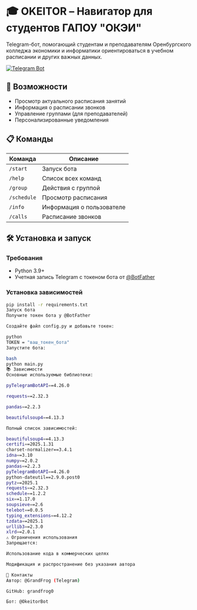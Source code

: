 # 🎓 OKEITOR – Навигатор для студентов ГАПОУ "ОКЭИ"

Telegram-бот, помогающий студентам и преподавателям Оренбургского колледжа экономики и информатики ориентироваться в учебном расписании и других важных данных.

[![Telegram Bot](https://img.shields.io/badge/Telegram-Bot-blue?logo=telegram)](https://t.me/OkeitorBot)

## 🔹 Возможности
- Просмотр актуального расписания занятий
- Информация о расписании звонков
- Управление группами (для преподавателей)
- Персонализированные уведомления

## 📋 Команды
| Команда       | Описание                          |
|---------------|-----------------------------------|
| `/start`      | Запуск бота                       |
| `/help`       | Список всех команд                |
| `/group`      | Действия с группой                |
| `/schedule`   | Просмотр расписания               |
| `/info`       | Информация о пользователе        |
| `/calls`      | Расписание звонков                |

## 🛠 Установка и запуск

### Требования
- Python 3.9+
- Учетная запись Telegram с токеном бота от [@BotFather](https://t.me/BotFather)

### Установка зависимостей
```bash
pip install -r requirements.txt
Запуск бота
Получите токен бота у @BotFather

Создайте файл config.py и добавьте токен:

python
TOKEN = "ваш_токен_бота"
Запустите бота:

bash
python main.py
📚 Зависимости
Основные используемые библиотеки:

pyTelegramBotAPI==4.26.0

requests==2.32.3

pandas==2.2.3

beautifulsoup4==4.13.3

Полный список зависимостей:

beautifulsoup4==4.13.3
certifi==2025.1.31
charset-normalizer==3.4.1
idna==3.10
numpy==2.0.2
pandas==2.2.3
pyTelegramBotAPI==4.26.0
python-dateutil==2.9.0.post0
pytz==2025.1
requests==2.32.3
schedule==1.2.2
six==1.17.0
soupsieve==2.6
telebot==0.0.5
typing_extensions==4.12.2
tzdata==2025.1
urllib3==2.3.0
xlrd==2.0.1
⚠️ Ограничения использования
Запрещается:

Использование кода в коммерческих целях

Модификация и распространение без указания автора

📌 Контакты
Автор: @GrandFrog (Telegram)

GitHub: grandfrog0

Бот: @OkeitorBot
